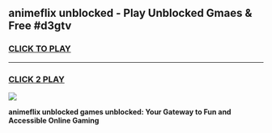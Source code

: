
## animeflix unblocked - Play Unblocked Gmaes & Free #d3gtv
<h3>
<a href="https://news.freeplayer.one?title=animeflix_unblocked&ref=26F">CLICK TO PLAY</a></h3>
<hr>

<h3>
<a href="https://news.freeplayer.one?title=animeflix_unblocked&ref=26F">CLICK 2 PLAY</a>
  
</h3>

<a href="https://news.freeplayer.one?title=animeflix_unblocked&ref=26F/"><img src="https://clearcache.store/games.png"></a>


**animeflix unblocked games unblocked: Your Gateway to Fun and Accessible Online Gaming**
